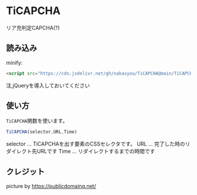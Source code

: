 # TiCAPCHA
リア充判定CAPCHA(?)
## 読み込み
minify:
```html
<script src="https://cdn.jsdelivr.net/gh/nakasyou/TiCAPCHA@main/TiCAPCHA.min.js"></script>
```
注,jQueryを導入しておいてください
## 使い方
```TiCAPCHA```関数を使います。
```js
TiCAPCHA(selector,URL,Time)
```
selector   ... TiCAPCHAを出す要素のCSSセレクタです。
URL        ... 完了した時のリダイレクト先URLです
Time       ... リダイレクトするまでの時間です
## クレジット
picture by https://publicdomainq.net/
